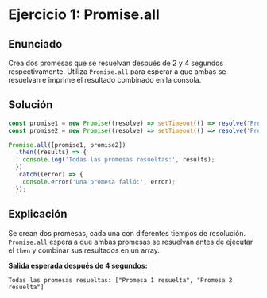 
# Ejercicio 1: Promise.all

## Enunciado
Crea dos promesas que se resuelvan después de 2 y 4 segundos respectivamente. Utiliza `Promise.all` para esperar a que ambas se resuelvan e imprime el resultado combinado en la consola.

## Solución
```javascript
const promise1 = new Promise((resolve) => setTimeout(() => resolve('Promesa 1 resuelta'), 2000));
const promise2 = new Promise((resolve) => setTimeout(() => resolve('Promesa 2 resuelta'), 4000));

Promise.all([promise1, promise2])
  .then((results) => {
    console.log('Todas las promesas resueltas:', results);
  })
  .catch((error) => {
    console.error('Una promesa falló:', error);
  });
```

## Explicación
Se crean dos promesas, cada una con diferentes tiempos de resolución. `Promise.all` espera a que ambas promesas se resuelvan antes de ejecutar el `then` y combinar sus resultados en un array.

**Salida esperada después de 4 segundos:**
```
Todas las promesas resueltas: ["Promesa 1 resuelta", "Promesa 2 resuelta"]
```
    